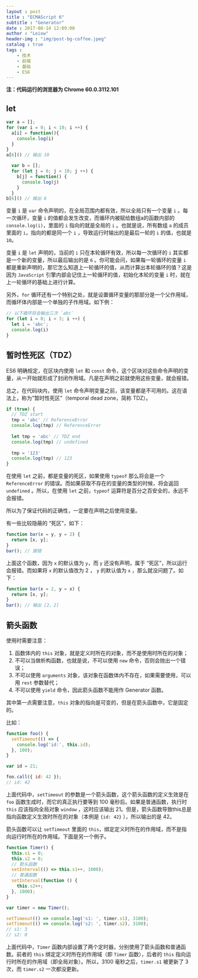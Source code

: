 ```yaml
---
layout : post
title : "ECMAScript 6"
subtitle : "Generator"
date : 2017-08-14 12:09:00
author : "Leiow"
header-img : "img/post-bg-coffee.jpeg"
catalog : true
tags : 
    - 技术
    - 前端
    - 基础
    - ES6
---
```


**注：代码运行的浏览器为 Chrome 60.0.3112.101**

## let

```javascript
var a = [];
for (var i = 0; i < 10; i ++) {
  a[i] = function(){
    console.log(i)
  }
}
a[6]() // 输出 10

  var b = [];
  for (let j = 0; j < 10; j ++) {
    b[j] = function() {
      console.log(j)
    }
  }
b[6]() // 输出 6
```

变量 `i` 是 `var` 命令声明的，在全局范围内都有效，所以全局只有一个变量 `i` 。每一次循环，变量 `i` 的值都会发生改变，而循环内被赋给数组a的函数内部的 `console.log(i)`，里面的 `i` 指向的就是全局的 `i` 。也就是说，所有数组 `a` 的成员里面的 `i`，指向的都是同一个 `i` ，导致运行时输出的是最后一轮的 `i` 的值，也就是 `10`。

变量 `i` 是 `let` 声明的，当前的 `i` 只在本轮循环有效，所以每一次循环的 `i` 其实都是一个新的变量，所以最后输出的是 `6` 。你可能会问，如果每一轮循环的变量 `i` 都是重新声明的，那它怎么知道上一轮循环的值，从而计算出本轮循环的值？这是因为  `JavaScript` 引擎内部会记住上一轮循环的值，初始化本轮的变量 `i` 时，就在上一轮循环的基础上进行计算。

另外，`for` 循环还有一个特别之处，就是设置循环变量的那部分是一个父作用域，而循环体内部是一个单独的子作用域。如下例：

```javascript
// 以下循环将会输出三次 `abc`
for (let i = 0; i < 3; i ++) {
  let i = 'abc';
  console.log(i)
}
```

## 暂时性死区（TDZ）

ES6 明确规定，在区块内使用 `let` 和 `const` 命令，这个区块对这些命令声明的变量，从一开始就形成了封闭作用域。凡是在声明之前就使用这些变量，就会报错。

总之，在代码块内，使用 `let` 命令声明变量之前，该变量都是不可用的。这在语法上，称为”暂时性死区”（temporal dead zone，简称 TDZ）。

```javascript
if (true) {
  // TDZ start
  tmp = 'abc' // ReferenceError
  console.log(tmp) // ReferenceError
  
  let tmp = 'abc' // TDZ end
  console.log(tmp) // undefined
  
  tmp = '123'
  console.log(tmp) // 123
}
```

在使用 `let` 之前，都是变量的死区，如果使用 `typeof` 那么将会是一个 `ReferenceError` 的错误。而如果获取不存在的变量的类型的时候，将会返回 `undefined` 。所以，在使用 `let` 之前，`typeof` 运算符是百分之百安全的，永远不会报错。

所以为了保证代码的正确性，一定要在声明之后使用变量。

有一些比较隐蔽的 “死区”，如下：

```javascript
function bar(x = y, y = 2) {
  return [x, y];
}
bar(); // 报错
```

上面这个函数，因为 `x` 的默认值为 `y`，而 `y` 还没有声明，属于 “死区”，所以运行会报错。而如果将 `x` 的默认值改为 2 ， `y` 的默认值为 `x` ，那么就没问题了。如下：

```javascript
function bar(x = 2, y = x) {
  return [x, y];
}
bar(); // 输出 [2，2]
```

## 箭头函数

使用时需要注意：

1. 函数体内的 `this` 对象，就是定义时所在的对象，而不是使用时所在的对象；
2. 不可以当做析构函数，也就是说，不可以使用 `new` 命令，否则会抛出一个错误；
3. 不可以使用 `arguments` 对象，该对象在函数体内不存在，如果需要使用，可以用 `rest` 参数替代；
4. 不可以使用 `yield` 命令，因此箭头函数不能用作 Generator 函数。

其中第一点需要注意，`this` 对象的指向是可变的，但是在箭头函数中，它是固定的。

比如：

```javascript
function foo() {
  setTimeout(() => {
    console.log('id:', this.id);
  }, 100);
}

var id = 21;

foo.call({ id: 42 });
// id: 42
```

上面代码中，`setTimeout` 的参数是一个箭头函数，这个箭头函数的定义生效是在 `foo` 函数生成时，而它的真正执行要等到 100 毫秒后。如果是普通函数，执行时 `this` 应该指向全局对象 `window` ，这时应该输出 21。但是，箭头函数导致this总是指向函数定义生效时所在的对象（本例是 `{id: 42}` ），所以输出的是 42。

箭头函数可以让 `setTimeout` 里面的 `this`，绑定定义时所在的作用域，而不是指向运行时所在的作用域。下面是另一个例子。

```javascript
function Timer() {
  this.s1 = 0;
  this.s2 = 0;
  // 箭头函数
  setInterval(() => this.s1++, 1000);
  // 普通函数
  setInterval(function () {
    this.s2++;
  }, 1000);
}

var timer = new Timer();

setTimeout(() => console.log('s1: ', timer.s1), 3100);
setTimeout(() => console.log('s2: ', timer.s2), 3100);
// s1: 3
// s2: 0
```

上面代码中，`Timer` 函数内部设置了两个定时器，分别使用了箭头函数和普通函数。前者的 `this` 绑定定义时所在的作用域（即 `Timer` 函数），后者的 `this` 指向运行时所在的作用域（即全局对象）。所以，3100 毫秒之后，`timer.s1` 被更新了 3 次，而 `timer.s2` 一次都没更新。



